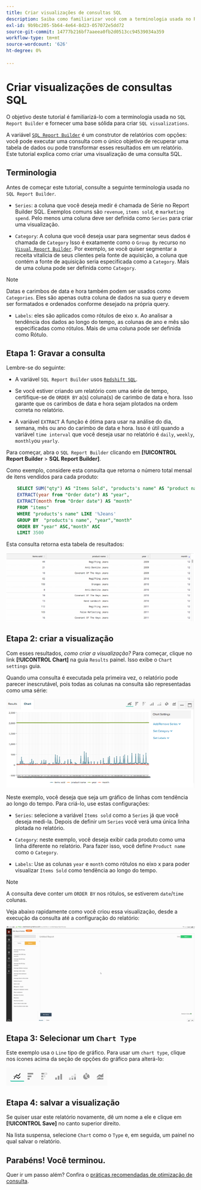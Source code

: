 ```yaml
---
title: Criar visualizações de consultas SQL
description: Saiba como familiarizar você com a terminologia usada no Report Builder SQL e fornecer uma base sólida para criar visualizações SQL.
exl-id: 9b9bc205-5b64-4e64-8d23-057072e5dd72
source-git-commit: 14777b216bf7aaeea0fb2d0513cc94539034a359
workflow-type: tm+mt
source-wordcount: '626'
ht-degree: 0%

---
```


# Criar visualizações de consultas SQL

O objetivo deste tutorial é familiarizá-lo com a terminologia usada no `SQL Report Builder` e fornecer uma base sólida para criar `SQL visualizations`.

A variável [`SQL Report Builder`](../data-analyst/dev-reports/sql-rpt-bldr.md) é um construtor de relatórios com opções: você pode executar uma consulta com o único objetivo de recuperar uma tabela de dados ou pode transformar esses resultados em um relatório. Este tutorial explica como criar uma visualização de uma consulta SQL.

## Terminologia

Antes de começar este tutorial, consulte a seguinte terminologia usada no `SQL Report Builder`.

- `Series`: a coluna que você deseja medir é chamada de Série no Report Builder SQL. Exemplos comuns são `revenue`, `items sold`, e `marketing spend`. Pelo menos uma coluna deve ser definida como `Series` para criar uma visualização.

- `Category`: A coluna que você deseja usar para segmentar seus dados é chamada de `Category` Isso é exatamente como o `Group By` recurso no [`Visual Report Builder`](../data-user/reports/ess-rpt-build-visual.md). Por exemplo, se você quiser segmentar a receita vitalícia de seus clientes pela fonte de aquisição, a coluna que contém a fonte de aquisição seria especificada como a `Category`. Mais de uma coluna pode ser definida como `Category`.

>[!NOTE]
>
>Datas e carimbos de data e hora também podem ser usados como `Categories`. Eles são apenas outra coluna de dados na sua query e devem ser formatados e ordenados conforme desejado na própria query.

- `Labels`: eles são aplicados como rótulos de eixo x. Ao analisar a tendência dos dados ao longo do tempo, as colunas de ano e mês são especificadas como rótulos. Mais de uma coluna pode ser definida como Rótulo.

## Etapa 1: Gravar a consulta

Lembre-se do seguinte:

- A variável `SQL Report Builder` usos [`Redshift SQL`](https://docs.aws.amazon.com/redshift/latest/dg/c_redshift-and-postgres-sql.html).

- Se você estiver criando um relatório com uma série de tempo, certifique-se de `ORDER BY` a(s) coluna(s) de carimbo de data e hora. Isso garante que os carimbos de data e hora sejam plotados na ordem correta no relatório.

- A variável `EXTRACT` A função é ótima para usar na análise do dia, semana, mês ou ano do carimbo de data e hora. Isso é útil quando a variável `time interval` que você deseja usar no relatório é `daily`, `weekly`, `monthly`ou `yearly`.

Para começar, abra o `SQL Report Builder` clicando em **[!UICONTROL Report Builder** > **SQL Report Builder]**.

Como exemplo, considere esta consulta que retorna o número total mensal de itens vendidos para cada produto:

```sql
    SELECT SUM("qty") AS "Items Sold", "products's name" AS "product name",
    EXTRACT(year from "Order date") AS "year",
    EXTRACT(month from "Order date") AS "month"
    FROM "items"
    WHERE "products's name" LIKE '%Jeans'
    GROUP BY  "products's name", "year","month"
    ORDER BY "year" ASC,"month" ASC
    LIMIT 3500
```

Esta consulta retorna esta tabela de resultados:

![](../assets/SQL_results_table.png)

## Etapa 2: criar a visualização

Com esses resultados, *como criar a visualização?* Para começar, clique no link **[!UICONTROL Chart]** na guia `Results` painel. Isso exibe o `Chart settings` guia.

Quando uma consulta é executada pela primeira vez, o relatório pode parecer inescrutável, pois todas as colunas na consulta são representadas como uma série:

![](../assets/SQL_initial_report_results.png)

Neste exemplo, você deseja que seja um gráfico de linhas com tendência ao longo do tempo. Para criá-lo, use estas configurações:

- `Series`: selecione a variável `Items sold` como a `Series` já que você deseja medi-la. Depois de definir um `Series` você verá uma única linha plotada no relatório.

- `Category`: neste exemplo, você deseja exibir cada produto como uma linha diferente no relatório. Para fazer isso, você define `Product name` como o `Category`.

- `Labels`: Use as colunas `year` e `month` como rótulos no eixo x para poder visualizar `Items Sold` como tendência ao longo do tempo.

>[!NOTE]
>
>A consulta deve conter um `ORDER BY` nos rótulos, se estiverem `date`/`time` colunas.

Veja abaixo rapidamente como você criou essa visualização, desde a execução da consulta até a configuração do relatório:

![](../assets/SQL_report_settings.gif)

## Etapa 3: Selecionar um `Chart Type`

Este exemplo usa o `Line` tipo de gráfico. Para usar um `chart type`, clique nos ícones acima da seção de opções do gráfico para alterá-lo:

![](../assets/Chart_types.png)

## Etapa 4: salvar a visualização

Se quiser usar este relatório novamente, dê um nome a ele e clique em **[!UICONTROL Save]** no canto superior direito.

Na lista suspensa, selecione `Chart` como o `Type` e, em seguida, um painel no qual salvar o relatório.

## Parabéns! Você terminou.

Quer ir um passo além? Confira o [práticas recomendadas de otimização de consulta](../best-practices/optimizing-your-sql-queries.md).
